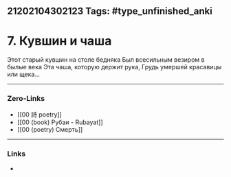 21202104302123
Tags: #type_unfinished_anki 
---
# 7. Кувшин и чаша

Этот старый кувшин на столе бедняка
Был всесильным везиром в былые века
Эта чаша, которую держит рука,
Грудь умершей красавицы или щека... 


---
### Zero-Links
- [[00 詩 poetry]]
- [[00 (book) Рубаи - Rubayat]]
- [[00 (poetry) Смерть]]
---
### Links
-